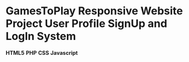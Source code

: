 <h1>GamesToPlay Responsive Website Project User Profile SignUp and LogIn System</h1>

<b>HTML5</b>
<b>PHP</b>
<b>CSS</b>
<b>Javascript</b>

